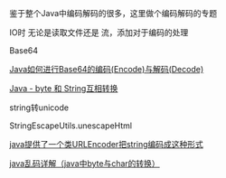 鉴于整个Java中编码解码的很多，这里做个编码解码的专题

IO时 无论是读取文件还是 流，添加对于编码的处理

Base64

[Java如何进行Base64的编码(Encode)与解码(Decode)](https://www.cnblogs.com/alter888/p/9140732.html)

[Java - byte 和 String互相转换](https://www.cnblogs.com/keeplearnning/p/7003415.html)

string转unicode


StringEscapeUtils.unescapeHtml

[java提供了一个类URLEncoder把string编码成这种形式](https://www.cnblogs.com/shishm/articles/1614407.html)

[java乱码详解（java中byte与char的转换）](https://blog.csdn.net/u011794238/article/details/46827599)
